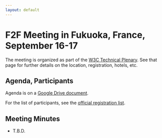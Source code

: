 ```yaml
---
layout: default
---
```


# F2F Meeting in Fukuoka, France, September 16-17

The meeting is organized as part of the [W3C Technical Plenary](https://www.w3.org/2019/09/TPAC/). See that page for further details on the location, registration, hotels, etc.


## Agenda, Participants

Agenda is on a [Google Drive document](https://docs.google.com/document/d/12JW3jrvfeMNZXexsf9ce424ugHqLLK6ScoKDYESYHtM/edit?usp=sharing).

For the list of participants, see the [official registration list](https://www.w3.org/register/tpac2019/registrants#meeting-65). 


## Meeting Minutes

* T.B.D.
